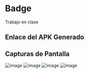 # Badge

Trabajo en clase

## Enlace del APK Generado

## Capturas de Pantalla
![image](https://github.com/cristian-simba/badge/assets/117742977/7e1e4dd9-3bc8-45cd-b5d2-1d8fc3f26867)
![image](https://github.com/cristian-simba/badge/assets/117742977/3021ec47-a0c2-4b24-a705-cf79755a3638)
![image](https://github.com/cristian-simba/badge/assets/117742977/6ff20695-ca5d-4a4c-8bdd-c332ef16c367)
![image](https://github.com/cristian-simba/badge/assets/117742977/a6ca4aa3-054f-4dcc-af2b-a89fd962593b)

